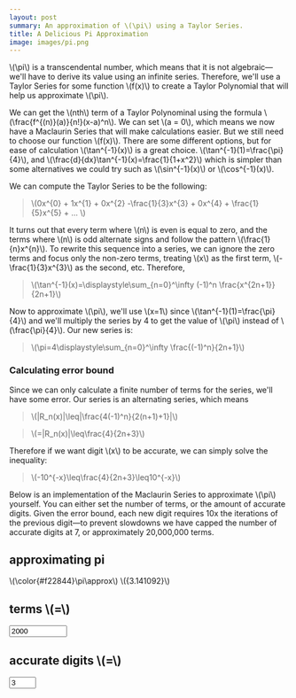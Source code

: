```yaml
---
layout: post
summary: An approximation of \(\pi\) using a Taylor Series.
title: A Delicious Pi Approximation
image: images/pi.png
---
```


\\(\pi\\) is a transcendental number, which means that it is not algebraic—we'll have to derive its value using an infinite series. Therefore, we'll use a 
Taylor Series for some function \\(f(x)\\) to create a Taylor Polynomial that will help us approximate \\(\pi\\).

We can get the \\(nth\\) term of a Taylor Polynominal using the formula
\\(\frac{f^{(n)}(a)}{n!}(x-a)^n\\). We can set \\(a = 0\\), which means we now have a Maclaurin Series that will make calculations easier. But we
still need to choose our function \\(f(x)\\). There are some different options, but for ease of calculation \\(\tan^{-1}(x)\\) is a great choice.
\\(\tan^{-1}(1)=\frac{\pi}{4}\\), and
\\(\frac{d}{dx}\tan^{-1}(x)=\frac{1}{1+x^2}\\) which is simpler than some alternatives we could try such as \\(\sin^{-1}(x)\\) or \\(\cos^{-1}(x)\\).

We can compute the Taylor Series to be the following:

> \\(0x^{0} + 1x^{1} + 0x^{2} -\frac{1}{3}x^{3} + 0x^{4} + \frac{1}{5}x^{5} + ... \\)

It turns out that every term where \\(n\\) is even is equal to zero, and the terms where \\(n\\) is odd alternate signs and follow the pattern \\(\frac{1}{n}x^{n}\\). To rewrite this sequence into a series, we can ignore the zero terms and focus only the non-zero terms, treating \\(x\\) as the first term, \\(-\frac{1}{3}x^{3}\\) as the second, etc. Therefore, 
>\\(\tan^{-1}(x)=\displaystyle\sum_{n=0}^\infty (-1)^n \frac{x^{2n+1}}{2n+1}\\)


Now to approximate \\(\pi\\), we'll use \\(x=1\\) since \\(\tan^{-1}(1)=\frac{\pi}{4}\\) and we'll multiply the series by 4 to get the value of \\(\pi\\) instead of \\(\frac{\pi}{4}\\). Our new series is:
> \\(\pi=4\displaystyle\sum_{n=0}^\infty  \frac{(-1)^n}{2n+1}\\)

### Calculating error bound

Since we can only calculate a finite number of terms for the series, we'll have some error. Our series is an alternating series, which means
>\\(\|R_n(x)\|\leq\|\frac{4(-1)^n}{2(n+1)+1}\|\\)

>\\(=\|R_n(x)\|\leq\frac{4}{2n+3}\\)

Therefore if we want digit \\(x\\) to be accurate, we can simply solve the inequality:
> \\(-10^{-x}\leq\frac{4}{2n+3}\leq10^{-x}\\) 

Below is an implementation of the Maclaurin Series to approximate \\(\pi\\) yourself. You can either set the number of terms, or the amount of accurate digits. Given the error bound, each new digit requires 10x the iterations of the previous digit—to prevent slowdowns we have capped the number of accurate digits at 7, or approximately 20,000,000 terms. 

<aside>
<script src="pi.js"></script>
<div id="pi-approx">
    <h1>approximating pi</h1>
    <div id="approximation">
        \(\color{#f22844}\pi\approx\) <span id="pi-result">\({3.141092}\)</span>
    </div>
    <div id="controls">
        <div><h2>terms \(=\) </h2><input id="n-value" type="number" step="1" min="0" max="20000000" value="2000"></div>
        <div><h2>accurate digits \(=\) </h2><input id="accurate-digits" type="number" step="1" min="0" max="7" value="3"></div>
    </div>
</div>
</aside>